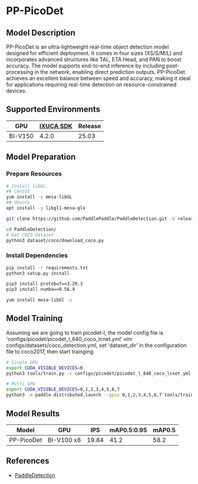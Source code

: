 # PP-PicoDet

## Model Description

PP-PicoDet is an ultra-lightweight real-time object detection model designed for efficient deployment. It comes in four
sizes (XS/S/M/L) and incorporates advanced structures like TAL, ETA Head, and PAN to boost accuracy. The model supports
end-to-end inference by including post-processing in the network, enabling direct prediction outputs. PP-PicoDet
achieves an excellent balance between speed and accuracy, making it ideal for applications requiring real-time detection
on resource-constrained devices.

## Supported Environments

| GPU    | [IXUCA SDK](https://gitee.com/deep-spark/deepspark#%E5%A4%A9%E6%95%B0%E6%99%BA%E7%AE%97%E8%BD%AF%E4%BB%B6%E6%A0%88-ixuca) | Release |
|--------|-----------|---------|
| BI-V150 | 4.2.0     |  25.03  |

## Model Preparation

### Prepare Resources

```bash
# Install libGL
## CentOS
yum install -y mesa-libGL
## Ubuntu
apt install -y libgl1-mesa-glx

git clone https://github.com/PaddlePaddle/PaddleDetection.git -b release2.6 --depth=1

cd PaddleDetection/
# Get COCO Dataset
python3 dataset/coco/download_coco.py
```

### Install Dependencies

```bash
pip install -r requirements.txt
python3 setup.py install

pip3 install protobuf==3.20.3
pip3 install numba==0.56.4

yum install mesa-libGl -y
```

## Model Training

Assuming we are going to train picodet-l, the model config file is 'configs/picodet/picodet_l_640_coco_lcnet.yml' vim
configs/datasets/coco_detection.yml, set 'dataset_dir' in the configuration file to coco2017, then start trainging.

```bash
# Single GPU
export CUDA_VISIBLE_DEVICES=0
python3 tools/train.py -c configs/picodet/picodet_l_640_coco_lcnet.yml --eval

# Multi GPU
export CUDA_VISIBLE_DEVICES=0,1,2,3,4,5,6,7
python3 -m paddle.distributed.launch --gpus 0,1,2,3,4,5,6,7 tools/train.py -c configs/picodet/picodet_l_640_coco_lcnet.yml --eval
```

## Model Results

| Model      | GPU        | IPS   | mAP0.5:0.95 | mAP0.5 |
|------------|------------|-------|-------------|--------|
| PP-PicoDet | BI-V100 x8 | 19.84 | 41.2        | 58.2   |

## References

- [PaddleDetection](https://github.com/PaddlePaddle/PaddleDetection/blob/release/2.6/configs/picodet/README_en.md)
